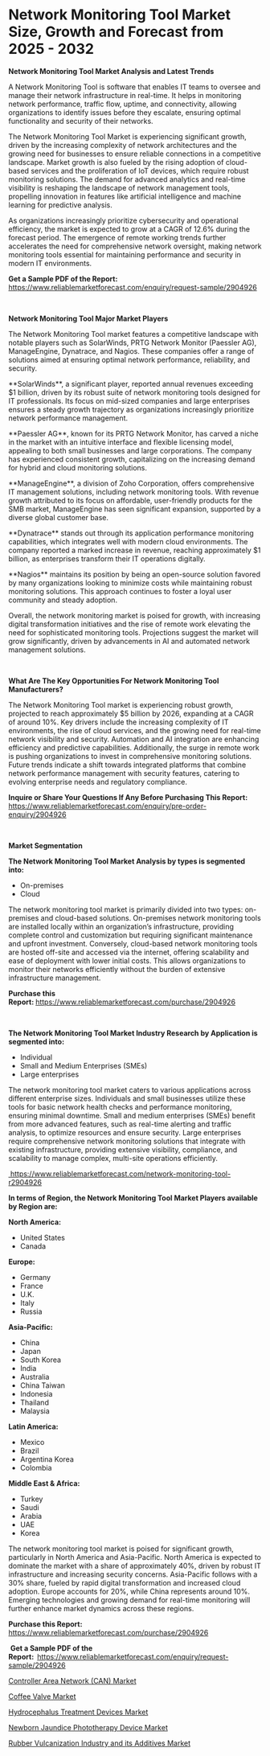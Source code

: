 <p><h1>Network Monitoring Tool Market Size, Growth and Forecast from 2025 - 2032</h1></p><p><strong>Network Monitoring Tool Market Analysis and Latest Trends</strong></p>
<p><p>A Network Monitoring Tool is software that enables IT teams to oversee and manage their network infrastructure in real-time. It helps in monitoring network performance, traffic flow, uptime, and connectivity, allowing organizations to identify issues before they escalate, ensuring optimal functionality and security of their networks. </p><p>The Network Monitoring Tool Market is experiencing significant growth, driven by the increasing complexity of network architectures and the growing need for businesses to ensure reliable connections in a competitive landscape. Market growth is also fueled by the rising adoption of cloud-based services and the proliferation of IoT devices, which require robust monitoring solutions. The demand for advanced analytics and real-time visibility is reshaping the landscape of network management tools, propelling innovation in features like artificial intelligence and machine learning for predictive analysis.</p><p>As organizations increasingly prioritize cybersecurity and operational efficiency, the market is expected to grow at a CAGR of 12.6% during the forecast period. The emergence of remote working trends further accelerates the need for comprehensive network oversight, making network monitoring tools essential for maintaining performance and security in modern IT environments.</p></p>
<p><strong>Get a Sample PDF of the Report:&nbsp;</strong> <a href="https://www.reliablemarketforecast.com/enquiry/request-sample/2904926?utm_campaign=2299&utm_medium=2&utm_source=Github&utm_content=ia&utm_term=12032025&utm_id=network-monitoring-tool">https://www.reliablemarketforecast.com/enquiry/request-sample/2904926</a></p>
<p>&nbsp;</p>
<p><strong>Network Monitoring Tool Major Market Players</strong></p>
<p><p>The Network Monitoring Tool market features a competitive landscape with notable players such as SolarWinds, PRTG Network Monitor (Paessler AG), ManageEngine, Dynatrace, and Nagios. These companies offer a range of solutions aimed at ensuring optimal network performance, reliability, and security.</p><p>**SolarWinds**, a significant player, reported annual revenues exceeding $1 billion, driven by its robust suite of network monitoring tools designed for IT professionals. Its focus on mid-sized companies and large enterprises ensures a steady growth trajectory as organizations increasingly prioritize network performance management.</p><p>**Paessler AG**, known for its PRTG Network Monitor, has carved a niche in the market with an intuitive interface and flexible licensing model, appealing to both small businesses and large corporations. The company has experienced consistent growth, capitalizing on the increasing demand for hybrid and cloud monitoring solutions.</p><p>**ManageEngine**, a division of Zoho Corporation, offers comprehensive IT management solutions, including network monitoring tools. With revenue growth attributed to its focus on affordable, user-friendly products for the SMB market, ManageEngine has seen significant expansion, supported by a diverse global customer base.</p><p>**Dynatrace** stands out through its application performance monitoring capabilities, which integrates well with modern cloud environments. The company reported a marked increase in revenue, reaching approximately $1 billion, as enterprises transform their IT operations digitally.</p><p>**Nagios** maintains its position by being an open-source solution favored by many organizations looking to minimize costs while maintaining robust monitoring solutions. This approach continues to foster a loyal user community and steady adoption.</p><p>Overall, the network monitoring market is poised for growth, with increasing digital transformation initiatives and the rise of remote work elevating the need for sophisticated monitoring tools. Projections suggest the market will grow significantly, driven by advancements in AI and automated network management solutions.</p></p>
<p>&nbsp;</p>
<p><strong>What Are The Key Opportunities For Network Monitoring Tool Manufacturers?</strong></p>
<p><p>The Network Monitoring Tool market is experiencing robust growth, projected to reach approximately $5 billion by 2026, expanding at a CAGR of around 10%. Key drivers include the increasing complexity of IT environments, the rise of cloud services, and the growing need for real-time network visibility and security. Automation and AI integration are enhancing efficiency and predictive capabilities. Additionally, the surge in remote work is pushing organizations to invest in comprehensive monitoring solutions. Future trends indicate a shift towards integrated platforms that combine network performance management with security features, catering to evolving enterprise needs and regulatory compliance.</p></p>
<p><strong>Inquire or Share Your Questions If Any Before Purchasing This Report:</strong> <a href="https://www.reliablemarketforecast.com/enquiry/pre-order-enquiry/2904926?utm_campaign=2299&utm_medium=2&utm_source=Github&utm_content=ia&utm_term=12032025&utm_id=network-monitoring-tool">https://www.reliablemarketforecast.com/enquiry/pre-order-enquiry/2904926</a></p>
<p>&nbsp;</p>
<p><strong>Market Segmentation</strong></p>
<p><strong>The Network Monitoring Tool Market Analysis by types is segmented into:</strong></p>
<p><ul><li>On-premises</li><li>Cloud</li></ul></p>
<p><p>The network monitoring tool market is primarily divided into two types: on-premises and cloud-based solutions. On-premises network monitoring tools are installed locally within an organization’s infrastructure, providing complete control and customization but requiring significant maintenance and upfront investment. Conversely, cloud-based network monitoring tools are hosted off-site and accessed via the internet, offering scalability and ease of deployment with lower initial costs. This allows organizations to monitor their networks efficiently without the burden of extensive infrastructure management.</p></p>
<p><strong>Purchase this Report:&nbsp;</strong><a href="https://www.reliablemarketforecast.com/purchase/2904926?utm_campaign=2299&utm_medium=2&utm_source=Github&utm_content=ia&utm_term=12032025&utm_id=network-monitoring-tool">https://www.reliablemarketforecast.com/purchase/2904926</a></p>
<p>&nbsp;</p>
<p><strong>The Network Monitoring Tool Market Industry Research by Application is segmented into:</strong></p>
<p><ul><li>Individual</li><li>Small and Medium Enterprises (SMEs)</li><li>Large enterprises</li></ul></p>
<p><p>The network monitoring tool market caters to various applications across different enterprise sizes. Individuals and small businesses utilize these tools for basic network health checks and performance monitoring, ensuring minimal downtime. Small and medium enterprises (SMEs) benefit from more advanced features, such as real-time alerting and traffic analysis, to optimize resources and ensure security. Large enterprises require comprehensive network monitoring solutions that integrate with existing infrastructure, providing extensive visibility, compliance, and scalability to manage complex, multi-site operations efficiently.</p></p>
<p><a href="https://www.reliablemarketforecast.com/network-monitoring-tool-r2904926?utm_campaign=2299&utm_medium=2&utm_source=Github&utm_content=ia&utm_term=12032025&utm_id=network-monitoring-tool">&nbsp;https://www.reliablemarketforecast.com/network-monitoring-tool-r2904926</a></p>
<p><strong>In terms of Region, the Network Monitoring Tool Market Players available by Region are:</strong></p>
<p>
    <p> <strong> North America: </strong>
        <ul>
            <li>United States</li>
            <li>Canada</li>
        </ul>
        </p> 
    <p> <strong> Europe: </strong>
        <ul>
            <li>Germany</li>
            <li>France</li>
            <li>U.K.</li>
            <li>Italy</li>
            <li>Russia</li>
        </ul>
        </p> 
    <p> <strong> Asia-Pacific: </strong>
        <ul>
            <li>China</li>
            <li>Japan</li>
            <li>South Korea</li>
            <li>India</li>
            <li>Australia</li>
            <li>China Taiwan</li>
            <li>Indonesia</li>
            <li>Thailand</li>
            <li>Malaysia</li>
        </ul>
        </p> 
    <p> <strong> Latin America: </strong>
        <ul>
            <li>Mexico</li>
            <li>Brazil</li>
            <li>Argentina Korea</li>
            <li>Colombia</li>
        </ul>
        </p> 
    <p> <strong> Middle East & Africa: </strong>
        <ul>
            <li>Turkey</li>
            <li>Saudi</li>
            <li>Arabia</li>
            <li>UAE</li>
            <li>Korea</li>
        </ul>
    </p>
    </p>
<p><p>The network monitoring tool market is poised for significant growth, particularly in North America and Asia-Pacific. North America is expected to dominate the market with a share of approximately 40%, driven by robust IT infrastructure and increasing security concerns. Asia-Pacific follows with a 30% share, fueled by rapid digital transformation and increased cloud adoption. Europe accounts for 20%, while China represents around 10%. Emerging technologies and growing demand for real-time monitoring will further enhance market dynamics across these regions.</p></p>
<p><strong>Purchase this Report: </strong><a href="https://www.reliablemarketforecast.com/purchase/2904926?utm_campaign=2299&utm_medium=2&utm_source=Github&utm_content=ia&utm_term=12032025&utm_id=network-monitoring-tool">https://www.reliablemarketforecast.com/purchase/2904926</a></p>
<p>&nbsp;<strong>Get a Sample PDF of the Report:&nbsp;&nbsp;</strong><a href="https://www.reliablemarketforecast.com/enquiry/request-sample/2904926?utm_campaign=2299&utm_medium=2&utm_source=Github&utm_content=ia&utm_term=12032025&utm_id=network-monitoring-tool">https://www.reliablemarketforecast.com/enquiry/request-sample/2904926</a></p>
<p><strong></strong></p>
<p><p><a href="https://github.com/mharielmesa/Market-Research-Report-List-5/blob/main/controller-area-network-can-market.md?utm_campaign=2299&utm_medium=2&utm_source=Github&utm_content=ia&utm_term=12032025&utm_id=network-monitoring-tool">Controller Area Network (CAN) Market</a></p><p><a href="https://github.com/cherrivacius/Market-Research-Report-List-1/blob/main/coffee-valve-market.md?utm_campaign=2299&utm_medium=2&utm_source=Github&utm_content=ia&utm_term=12032025&utm_id=network-monitoring-tool">Coffee Valve Market</a></p><p><a href="https://github.com/Mayankdeswa/Market-Research-Report-List-1/blob/main/hydrocephalus-treatment-devices-market.md?utm_campaign=2299&utm_medium=2&utm_source=Github&utm_content=ia&utm_term=12032025&utm_id=network-monitoring-tool">Hydrocephalus Treatment Devices Market</a></p><p><a href="https://github.com/akramisabtu/Market-Research-Report-List-1/blob/main/newborn-jaundice-phototherapy-device-market.md?utm_campaign=2299&utm_medium=2&utm_source=Github&utm_content=ia&utm_term=12032025&utm_id=network-monitoring-tool">Newborn Jaundice Phototherapy Device Market</a></p><p><a href="https://github.com/mafuzakirju/Market-Research-Report-List-1/blob/main/rubber-vulcanization-industry-and-its-additives-market.md?utm_campaign=2299&utm_medium=2&utm_source=Github&utm_content=ia&utm_term=12032025&utm_id=network-monitoring-tool">Rubber Vulcanization Industry and its Additives Market</a></p></p>